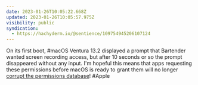 ```yaml
---
date: 2023-01-26T10:05:22.668Z
updated: 2023-01-26T10:05:57.975Z
visibility: public
syndication:
  - https://hachyderm.io/@sentience/109754945206107124
---
```

On its first boot, #macOS Ventura 13.2 displayed a prompt that Bartender wanted screen recording access, but after 10 seconds or so the prompt disappeared without any input. I'm hopeful this means that apps requesting these permissions before macOS is ready to grant them will no longer [corrupt the permissions database](https://kevinyank.com/posts/privacy-security-settings-reset/)! #Apple
